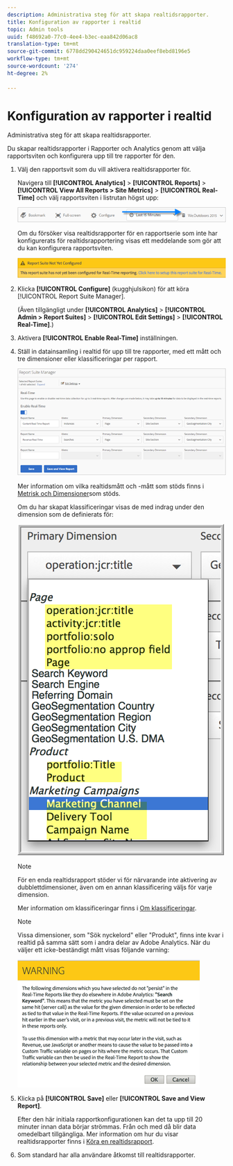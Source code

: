 ```yaml
---
description: Administrativa steg för att skapa realtidsrapporter.
title: Konfiguration av rapporter i realtid
topic: Admin tools
uuid: f48692a0-77c0-4ee4-b3ec-eaa842d06ac8
translation-type: tm+mt
source-git-commit: 6778dd290424651dc959224daa0eef8ebd8196e5
workflow-type: tm+mt
source-wordcount: '274'
ht-degree: 2%

---
```



# Konfiguration av rapporter i realtid

Administrativa steg för att skapa realtidsrapporter.

Du skapar realtidsrapporter i Rapporter och Analytics genom att välja rapportsviten och konfigurera upp till tre rapporter för den.

1. Välj den rapportsvit som du vill aktivera realtidsrapporter för.

   Navigera till **[!UICONTROL Analytics]** > **[!UICONTROL Reports]** > **[!UICONTROL View All Reports > Site Metrics]** > **[!UICONTROL Real-Time]** och välj rapportsviten i listrutan högst upp:

   ![](assets/report_suite_selector.png)

   Om du försöker visa realtidsrapporter för en rapportserie som inte har konfigurerats för realtidsrapportering visas ett meddelande som gör att du kan konfigurera rapportsviten.

   ![](assets/rep_suite_not_set_up.png)

1. Klicka **[!UICONTROL Configure]** (kugghjulsikon) för att köra [!UICONTROL Report Suite Manager].

   (Även tillgängligt under **[!UICONTROL Analytics]** > **[!UICONTROL Admin > Report Suites]** > **[!UICONTROL Edit Settings]** > **[!UICONTROL Real-Time]**.)

1. Aktivera **[!UICONTROL Enable Real-Time]** inställningen.
1. Ställ in datainsamling i realtid för upp till tre rapporter, med ett mått och tre dimensioner eller klassificeringar per rapport.

   ![](assets/real_time_admin.png)

   Mer information om vilka realtidsmått och -mått som stöds finns i [Metrisk och Dimensioner](/help/admin/admin/realtime/realtime-metrics.md)som stöds.

   Om du har skapat klassificeringar visas de med indrag under den dimension som de definierats för:

   ![](assets/classifications.png)

   >[!NOTE]
   >
   >För en enda realtidsrapport stöder vi för närvarande inte aktivering av dubblettdimensioner, även om en annan klassificering väljs för varje dimension.

   Mer information om klassificeringar finns i [Om klassificeringar](/help/components/classifications/c-classifications.md).

   >[!NOTE]
   >
   >Vissa dimensioner, som &quot;Sök nyckelord&quot; eller &quot;Produkt&quot;, finns inte kvar i realtid på samma sätt som i andra delar av Adobe Analytics. När du väljer ett icke-beständigt mått visas följande varning:

   ![](assets/warning_dimensions.png)

1. Klicka på **[!UICONTROL Save]** eller **[!UICONTROL Save and View Report]**.

   Efter den här initiala rapportkonfigurationen kan det ta upp till 20 minuter innan data börjar strömmas. Från och med då blir data omedelbart tillgängliga. Mer information om hur du visar realtidsrapporter finns i [Köra en realtidsrapport](https://docs.adobe.com/content/help/en/analytics/analyze/reports-analytics/t-running-report-types.html).

1. Som standard har alla användare åtkomst till realtidsrapporter.
